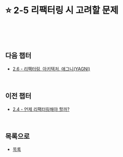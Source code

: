 # :star: 2-5 리팩터링 시 고려할 문제

<br>

<br>

<br>

## 다음 챕터

- [2.6 - 리팩터링, 아키텍처, 애그니(YAGNI)](<https://github.com/Esoolgnah/Summary_of_Refactoring_2nd_Edition/blob/main/Notes/02_리팩터링_원칙/02_06_리팩터링_아키텍처_애그니(YAGNI).md>)

<br>

## 이전 챕터

- [2.4 - 언제 리팩터링해야 할까?](https://github.com/Esoolgnah/Summary_of_Refactoring_2nd_Edition/blob/main/Notes/02_리팩터링_원칙/02_04_언제_리팩터링해야_할까.md)

<br>

## 목록으로

- [목록](https://github.com/Esoolgnah/Summary_of_Refactoring_2nd_Edition/blob/main/Notes/02_리팩터링_원칙/02_00_리팩터링_원칙.md)
